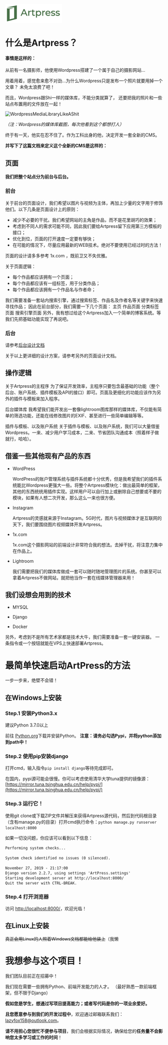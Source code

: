 ![ArtPress](./documents/images/artpress-logo-small.png)

# 什么是Artpress？
#### 事情是这样的：
从前有一名摄影师，他使用Wordpress搭建了一个属于自己的摄影网站...

用着用着，感觉愈来愈不对劲...为什么Wordpress只是发布一个照片就要用掉一个文章？
未免太浪费了吧！
    
而且，Wordpress跟Shi一样的媒体库，不能分类就算了，
还要把我的照片和一些站点布置用的文件放在一起！

![WordpressMediaLibraryLikeAShit](https://cdn.jiangcx.cn/2019/11/WP_LAJI_Meitiku.png)

*（注：Wordpress的媒体库截图，每次他看到这个都想打人）*

终于有一天，他实在忍不住了。作为工科出身的他，决定开发一套全新的CMS。

**并写下了这篇文档来定义这个全新的CMS是这样的：**

## 页面
#### 我们把整个站点分为前台与后台。

### 前台
关于前台的页面设计，我们希望以图片与视频为主体，再加上少量的文字用于修饰他们。以下几条是页面设计上的原则：
- 减少不必要的干扰。我们希望网站的主角是作品，而不是花里胡巧的效果；
- 考虑到不同人的需求可能不同，因此我们要给Artpress留下应用第三方模板的接口；
- 优化到位，页面的打开速度一定要有够快；
- 在可能的情况下，尽量应用最新的WEB技术。绝对不要使用已经过时的方法！

页面的设计请多多参考 1x.com ，既前卫又不失优雅。

关于页面逻辑：
- 每个作品都应该拥有一个页面；
- 每个作品都应该有一组标签，用于分类作品；
- 每个作品都应该拥有一个作品名与作者命；

我们需要准备一套站内搜索引擎，通过搜索标签、作品名及作者名等关键字来快速寻找作品；
因此在前台部分，我们需要一下几个页面：
主页
作品页面
分类标签页面
搜索引擎页面
另外，我有想过给这个Artpress加入一个简单的博客系统。等我们先把基础功能实现了再说吧。

### 后台
请参考[后台设计文档](./documents/Manager_design.md)

 

关于以上更详细的设计方案，请参考另外的页面设计文档。

## 操作逻辑
关于Artpress的主程序
为了保证开发效率，主程序只要包含最基础的功能（整个后台、账户系统、插件模板及API的接口）即可。页面及更细化的功能应该作为另外的插件与模板来加入程序。

后台媒体库
我希望我们能开发出一套像lightroom图库那样的媒体库，不仅能有简单的筛选功能，还能在线修改图片的EXIF、甚至进行一些简单编辑等等。

插件与模板、以及账户系统
关于插件与模板、以及账户系统，我们可以大量借鉴Wordpress。一来、减少用户学习成本，二来、节省团队沟通成本（照着样子做就行，哈哈）。

 

## 借鉴一些其他现有产品的东西
- WordPress

    WordPress的账户管理系统与插件系统都十分优秀，但是我希望我们的插件系统能比Wordpress更强大一些。将整个Artpress模块化：做出最简单的框架，其他的东西统统用插件实现。这样用户可以自行加上或删除自己想要或不要的模块，如果有人想二次开发，那么这么一来也很方便。

- Instagram

    Artpress的灵感就来源于Instagram。5G时代，图片与视频媒体才是互联网的天下，我们要围绕图片视频媒体开发Artpress。

- 1x.com

    1x.com这个摄影网站的前端设计非常符合我的想法。去掉干扰，将注意力集中在作品上。

- Lightroom

    我们需要把我们的媒体库做成一套可以随时随地管理图片的系统。你甚至可以拿着Artpress不做网站，就把他当作一套在线媒体管理器来用！

## 我们设想会用到的技术
- MYSQL

- Django

- Docker

另外，考虑到不是所有艺术家都是技术大牛，我们需要准备一套一键安装器。
一条指令或一个按钮就能在VPS上快速部署Artpress。

# 最简单快速启动ArtPress的方法

一步一步来，绝壁不会错！

## 在Windows上安装
### Step.1 安装Python3.x
建议Python 3.7.0以上

前往 [Python.org](https://www.python.org/downloads/)下载并安装Python。
**注意：请务必勾选Pypi，并将python添加到path中！**

### Step.2 使用pip安装django
打开cmd，输入指令`pip install django`等待完成即可。

在国内，pypi源可能会很慢。你可以考虑使用清华大学tuna提供的镜像源： 
[https://mirror.tuna.tsinghua.edu.cn/help/pypi/](https://mirror.tuna.tsinghua.edu.cn/help/pypi/)

### Step.3 运行它！
使用git clone或下载ZIP文件并解压来获得Artpress源代码，然后到代码根目录
（含有manage.py的目录）打开cmd执行命令：`python manage.py runserver localhost:8000`

如果一切没问题，你应该可以看到以下信息：

    Performing system checks...
    
    System check identified no issues (0 silenced).
    
    November 27, 2019 - 21:17:00
    Django version 2.2.7, using settings 'ArtPress.settings'
    Starting development server at http://localhost:8000/
    Quit the server with CTRL-BREAK.

### Step.4 打开浏览器
访问 [http://localhost:8000/](http://localhost:8000/)，欢迎光临！

## 在Linux上安装
~~真正会用Linux的人照着Windows文档都能给他装上~~（我懒


# 我想参与这个项目！
我们团队目前正在招募中！

我们现在需要一些拥有Python、前端开发能力的人才。
（最好熟悉一款前端框架，但不限于Django）

**假如您是学生，想通过写项目提高能力；或者写代码是你的一项业余爱好。**

**且您愿意参与到我们的开发过程中**，欢迎通过邮箱联系我们：<lazyfox158@outlook.com>。

**请不用担心您很忙不便参与项目**，我们会根据实际情况，确保给您的**任务量不会影响您太多学习或工作的时间**！